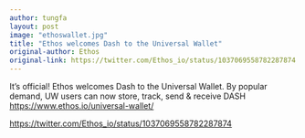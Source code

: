 ```yaml
---
author: tungfa
layout: post
image: "ethoswallet.jpg"
title: "Ethos welcomes Dash to the Universal Wallet"
original-author: Ethos
original-link: https://twitter.com/Ethos_io/status/1037069558782287874
---
```




It’s official! Ethos welcomes Dash to the Universal Wallet. By popular demand, UW users can now store, track, send & receive DASH
<https://www.ethos.io/universal-wallet/>

<https://twitter.com/Ethos_io/status/1037069558782287874>
